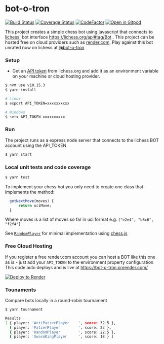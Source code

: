 # bot-o-tron
[![Build Status](https://travis-ci.org/tailuge/bot-o-tron.svg?branch=master)](https://travis-ci.org/tailuge/bot-o-tron/) [![Coverage Status](https://coveralls.io/repos/github/tailuge/bot-o-tron/badge.svg?branch=master)](https://coveralls.io/github/tailuge/bot-o-tron?branch=master) [![CodeFactor](https://www.codefactor.io/repository/github/tailuge/bot-o-tron/badge)](https://www.codefactor.io/repository/github/tailuge/bot-o-tron) [![Open in Gitpod](https://img.shields.io/badge/Gitpod-Open%20in%20Gitpod-%230092CF.svg)](https://gitpod.io/#https://github.com/tailuge/bot-o-tron) 

This project creates a simple chess bot using javascript that connects to [lichess'](https://lichess.org) bot interface https://lichess.org/api#tag/Bot . This project can be hosted free on cloud providers such as [render.com](https://render.com). Play against this bot unrated now on lichess at [@bot-o-tron](https://lichess.org/@/bot-o-tron)


### Setup

- Get an [API token](https://lichess.org/account/oauth/token) from lichess.org and add it as an environment variable on your machine or cloud hosting provider.

```bash
$ nvm use v10.15.3
$ yarn install

# Linux
$ export API_TOKEN=xxxxxxxxxx

# Windows
$ setx API_TOKEN xxxxxxxxxx
```

### Run

The project runs as a express node server that connects to the lichess BOT account using the API_TOKEN

```bash
$ yarn start
```

### Local unit tests and code coverage

```bash
$ yarn test
```


To implement your chess bot you only need to create one class that implements the method:

```js
  getNextMove(moves) {
      return uciMove;
  }
```

Where moves is a list of moves so far in uci format e.g. `["e2e4", "b8c6", "f2f4"]`

See [`RandomPlayer`](src/bots/RandomPlayer.js) for minimal implementation using [chess.js](https://github.com/jhlywa/chess.js/blob/master/README.md)

### Free Cloud Hosting

If you register a free render.com account you can host a BOT like this one as is - just add your `API_TOKEN` to the environment property configuration.
This code auto deploys and is live at https://bot-o-tron.onrender.com/

[![Deploy to Render](https://render.com/images/deploy-to-render-button.svg)](https://render.com/deploy)

### Tounaments

Compare bots locally in a round-robin tournament 

```bash
$ yarn tournament

Results
[ { player: 'AntiPatzerPlayer    ', score: 32.5 },
  { player: 'PatzerPlayer        ', score: 23 },
  { player: 'RandomPlayer        ', score: 22.5 },
  { player: 'SwarmKingPlayer     ', score: 18 } ]
```
